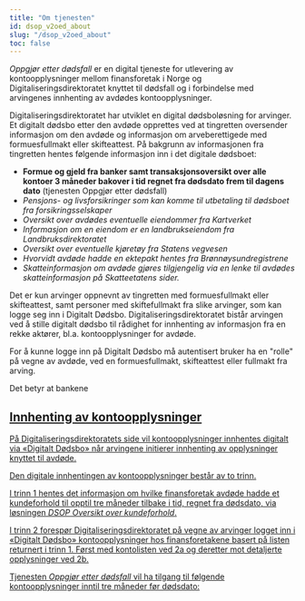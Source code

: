 ```yaml
---
title: "Om tjenesten"
id: dsop_v2oed_about
slug: "/dsop_v2oed_about"
toc: false
---
```


*Oppgjør etter dødsfall* er en digital tjeneste for utlevering av kontoopplysninger mellom finansforetak i Norge og
Digitaliseringsdirektoratet knyttet til dødsfall og i forbindelse med arvingenes innhenting av avdødes kontoopplysninger.

Digitaliseringsdirektoratet har utviklet en digital dødsboløsning for arvinger. Et digitalt dødsbo etter den avdøde
opprettes ved at tingretten oversender informasjon om den avdøde og informasjon om arveberettigede med formuesfullmakt
eller skifteattest. På bakgrunn av informasjonen fra tingretten hentes følgende informasjon inn i det digitale dødsboet:
* **Formue og gjeld fra banker samt transaksjonsoversikt over alle kontoer 3 måneder bakover i tid regnet fra dødsdato frem til dagens dato** (tjenesten Oppgjør etter dødsfall)
* *Pensjons- og livsforsikringer som kan komme til utbetaling til dødsboet fra forsikringsselskaper*
* *Oversikt over avdødes eventuelle eiendommer fra Kartverket*
* *Informasjon om en eiendom er en landbrukseiendom fra Landbruksdirektoratet*
* *Oversikt over eventuelle kjøretøy fra Statens vegvesen*
* *Hvorvidt avdøde hadde en ektepakt hentes fra Brønnøysundregistrene*
* *Skatteinformasjon om avdøde gjøres tilgjengelig via en lenke til avdødes skatteinformasjon på Skatteetatens sider.*

Det er kun arvinger oppnevnt av tingretten med formuesfullmakt eller skifteattest, samt personer med skiftefullmakt fra
slike arvinger, som kan logge seg inn i Digitalt Dødsbo. Digitaliseringsdirektoratet bistår arvingen ved å stille
digitalt dødsbo til rådighet for innhenting av informasjon fra en rekke aktører, bl.a. kontoopplysninger for avdøde.

For å kunne logge inn på Digitalt Dødsbo må autentisert bruker ha en "rolle" på vegne av avdøde, ved en formuesfullmakt,
skifteattest eller fullmakt fra arving.

Det betyr at bankene <u />
[<!-- Comment fixed -->](images/oed_01-2_v2.png)

## Innhenting av kontoopplysninger

På Digitaliseringsdirektoratets side vil kontoopplysninger innhentes digitalt via «Digitalt Dødsbo» når arvingene
initierer innhenting av opplysninger knyttet til avdøde.

[<!-- Comment fixed -->](images/oed_01-3_v2.png)

Den digitale innhentingen av kontoopplysninger består av to trinn.

I trinn 1 hentes det informasjon om hvilke finansforetak avdøde hadde et kundeforhold til opptil tre måneder tilbake i tid,
regnet fra dødsdato, via løsningen *DSOP Oversikt over kundeforhold*.

I trinn 2 forespør Digitaliseringsdirektoratet på vegne av arvinger logget inn i «Digitalt Dødsbo» kontoopplysninger
hos finansforetakene basert på listen returnert i trinn 1. Først med kontolisten ved 2a og deretter mot detaljerte opplysninger ved 2b.

Tjenesten *Oppgjør etter dødsfall* vil ha tilgang til følgende kontoopplysninger inntil tre måneder før dødsdato:

<u />